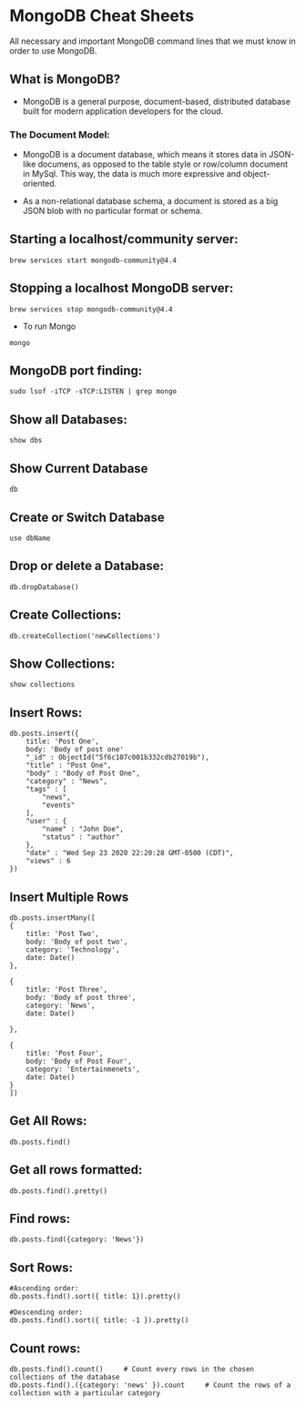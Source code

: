 # MongoDB Cheat Sheets

All necessary and important MongoDB command lines that we must know in order to use MongoDB. 

## What is MongoDB? 

- MongoDB is a general purpose, document-based, distributed database built for modern application developers for the cloud. 

### The Document Model: 

- MongoDB is a document database, which means it stores data in JSON-like documens, as opposed to the table style or row/column document in MySql. This way, the data is much more expressive and object-oriented. 

- As a non-relational database schema, a document is stored as a big JSON blob with no particular format or schema. 

## Starting a localhost/community server: 

```
brew services start mongodb-community@4.4
```

## Stopping a localhost MongoDB server: 

```
brew services stop mongodb-community@4.4
```

- To run Mongo

```
mongo
```

## MongoDB port finding: 

```
sudo lsof -iTCP -sTCP:LISTEN | grep mongo
```

## Show all Databases: 

```
show dbs

```

## Show Current Database

```
db
```

## Create or Switch Database 

```
use dbName
```

## Drop or delete a Database: 

```
db.dropDatabase()
```

## Create Collections: 

```
db.createCollection('newCollections')
```

## Show Collections: 

```
show collections
```

## Insert Rows: 

```
db.posts.insert({
    title: 'Post One', 
    body: 'Body of post one'
    "_id" : ObjectId("5f6c107c001b332cdb27019b"),
    "title" : "Post One",
    "body" : "Body of Post One",
    "category" : "News",
    "tags" : [
        "news",
        "events"
    ],
    "user" : {
        "name" : "John Doe",
        "status" : "author"
    },
    "date" : "Wed Sep 23 2020 22:20:28 GMT-0500 (CDT)",
    "views" : 6
})
```

## Insert Multiple Rows

```
db.posts.insertMany([
{
    title: 'Post Two', 
    body: 'Body of post two',
    category: 'Technology',
    date: Date()
}, 

{
    title: 'Post Three',
    body: 'Body of post three',
    category: 'News',
    date: Date()

}, 

{
    title: 'Post Four',
    body: 'Body of Post Four',
    category: 'Entertainmenets',
    date: Date()
}
])
```

## Get All Rows: 

```
db.posts.find()
```

## Get all rows formatted: 

```
db.posts.find().pretty()
```

## Find rows: 

```
db.posts.find({category: 'News'})
```

## Sort Rows: 

```
#Ascending order: 
db.posts.find().sort({ title: 1}).pretty()

#Descending order: 
db.posts.find().sort({ title: -1 }).pretty()
```

## Count rows: 

```
db.posts.find().count()     # Count every rows in the chosen collections of the database
db.posts.find().({category: 'news' }).count     # Count the rows of a collection with a particular category
```


